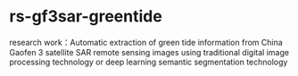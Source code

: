 # rs-gf3sar-greentide
research work：Automatic extraction of green tide information from China Gaofen 3 satellite SAR remote sensing images using traditional digital image processing technology or deep learning semantic segmentation technology
